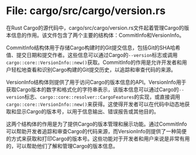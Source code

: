 # File: cargo/src/cargo/version.rs

在Rust Cargo的源代码中，cargo/src/cargo/version.rs文件起着管理Cargo的版本信息的作用。该文件包含了两个主要的结构体：CommitInfo和VersionInfo。

CommitInfo结构体用于存储Cargo构建时的Git提交信息，包括Git的SHA哈希值、提交日期和提交作者。这些信息可以通过Cargo的`--version`标志或调用`cargo::core::VersionInfo::new()`获取。CommitInfo的作用是允许开发者和用户轻松地查看和识别Cargo构建的Git提交历史，以追踪和审查代码的来源。

VersionInfo结构体则提供了用于访问Cargo的版本信息的API。VersionInfo用于获取Cargo版本的数字和格式化的字符串表示，该版本信息可以通过Cargo的`--version`标志、`cargo::core::resolver::CargoFeatures`的实现，或直接调用`cargo::core::VersionInfo::new()`来获得。这使得开发者可以在代码中动态地获取和显示Cargo的版本号，以用于信息输出、错误报告或其他目的。

这两个结构体的作用是为了提供Cargo的版本管理和展示功能。通过CommitInfo可以帮助开发者追踪和审查Cargo的代码来源，而VersionInfo则提供了一种简便的方式来获取和打印Cargo的版本号。这些功能对于开发者和用户来说是非常有用的，可以帮助他们了解和管理Cargo的版本信息。

